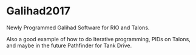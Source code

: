 # Galihad2017
Newly Programmed Galihad Software for RIO and Talons.

Also a good example of how to do Iterative programming, PIDs on Talons, and maybe in the future Pathfinder for Tank Drive.
